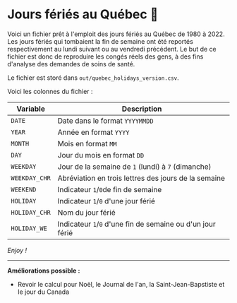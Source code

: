 Jours fériés au Québec 📆
================================================================================

Voici un fichier prêt à l'emploit des jours fériés au Québec de 1980 à 2022. Les jours fériés qui tombaient la fin de semaine ont été reportés respectivement au lundi suivant ou au vendredi précédent. Le but de ce fichier est donc de reproduire les congés réels des gens, à des fins d'analyse des demandes de soins de santé.

Le fichier est storé dans `out/quebec_holidays_version.csv`.

Voici les colonnes du fichier : 

| Variable           | Description                                                 |
|--------------------|-------------------------------------------------------------|
| `DATE`             | Date dans le format `YYYYMMDD`                              |
| `YEAR`             | Année en format `YYYY`                                      |
| `MONTH`            | Mois en format `MM`                                         |
| `DAY`              | Jour du mois en format `DD`                                 |
| `WEEKDAY`          | Jour de la semaine de `1` (lundi) à `7` (dimanche)          |
| `WEEKDAY_CHR`      | Abréviation en trois lettres des jours de la semaine        |
| `WEEKEND`          | Indicateur `1`/`0`de fin de semaine                         |
| `HOLIDAY`          | Indicateur `1`/`0` d'une jour férié                         |
| `HOLIDAY_CHR`      | Nom du jour férié                                           |
| `HOLIDAY_WE`       | Indicateur `1`/`0` d'une fin de semaine ou d'un jour férié  |

*Enjoy !* 

---

**Améliorations possible :** 

+ Revoir le calcul pour Noël, le Journal de l'an, la Saint-Jean-Bapstiste et le jour du Canada
